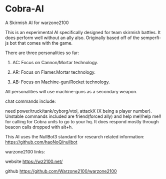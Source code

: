 # Cobra-AI
A Skirmish AI for warzone2100

This is an experimental AI specifically designed for team skirmish battles. It does perform well without an ally also.
Originally based off of the semperfi-js bot that comes with the game.

There are three personalities so far:

1. AC: Focus on Cannon/Mortar technology.

2. AR: Focus on Flamer.Mortar technology.

3. AB: Focus on Machine-gun/Rocket technology.

All personalities will use machine-guns as a secondary weapon.

chat commands include: 

need power/truck/tank/cyborg/vtol, attackX (X being a player number). Unstable commands included are friend(forced ally) and help me!/help me!! for calling for Cobra units to go to your hq. It does respond mostly through beacon calls dropped with alt+h.

This AI uses the NullBot3 standard for research related information: https://github.com/haoNoQ/nullbot

warzone2100 links:

website https://wz2100.net/

github https://github.com/Warzone2100/warzone2100
